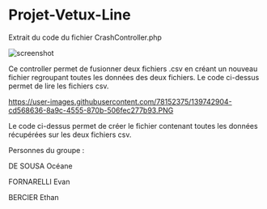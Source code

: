 ﻿# Projet-Vetux-Line
 
Extrait du code du fichier CrashController.php

![screenshot](https://user-images.githubusercontent.com/78152375/139738174-71b65f00-64ea-4e94-b43e-a9f11268bb26.PNG)

Ce controller permet de fusionner deux fichiers .csv en créant un nouveau fichier regroupant toutes les données des deux fichiers.
Le code ci-dessus permet de lire les fichiers csv.

https://user-images.githubusercontent.com/78152375/139742904-cd568636-8a9c-4555-870b-506fec277b93.PNG

Le code ci-dessus permet de créer le fichier contenant toutes les données récupérées sur les deux fichiers csv.



Personnes du groupe :

DE SOUSA Océane

FORNARELLI Evan

BERCIER Ethan
